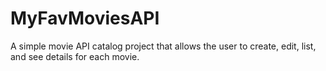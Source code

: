 # MyFavMoviesAPI
A simple movie API catalog project that allows the user to create, edit, list, and see details for each movie.
